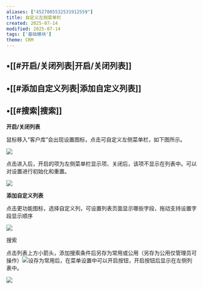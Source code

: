 ```yaml
---
aliases: ["4527805532531912559"]
title: 自定义左侧菜单栏
created: 2025-07-14
modified: 2025-07-14
tags: ['基础模块']
theme: CRM
---
```


## •[[#开启/关闭列表|开启/关闭列表]]

## •[[#添加自定义列表|添加自定义列表]]

## •[[#搜索|搜索]]

**开启/关闭列表**

鼠标移入“客户库”会出现设置图标，点击可自定义左侧菜单栏，如下图所示。

![](24ccac49f0d2d98377c41df10dc08986.jpg)

点击进入后，开启的项为左侧菜单栏显示项、关闭后，该项不显示在列表中。可以对设置进行初始化和重置。

![](6300dfbdc7963963a6f01953d67d7ed7.jpg)

**添加自定义列表**

点击更功能图标，选择自定义列，可设置列表页面显示哪些字段，拖动支持设置字段显示顺序

![](18d642f31a052483e25a682dc04c9632.jpg)

搜索

点击列表上方小箭头，添加搜索条件后另存为常用或公用（另存为公用仅管理员可操作）![](4e5fd6788316b1313d4f491f31f4cb1e.jpg)设存为常用后，在菜单设置中可以开启按钮，开启按钮后显示在左侧列表中。

![](bab60c2b000ff34f3c877147a9054e75.jpg)
